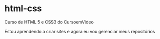 # html-css
 Curso de HTML 5 e CSS3 do CursoemVideo


Estou aprendendo a criar sites e agora eu vou gerenciar meus repositórios